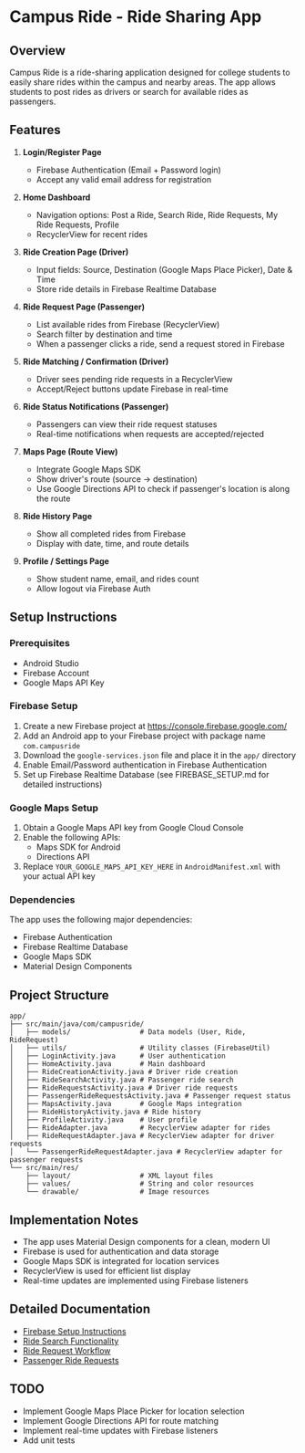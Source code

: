 # Campus Ride - Ride Sharing App

## Overview
Campus Ride is a ride-sharing application designed for college students to easily share rides within the campus and nearby areas. The app allows students to post rides as drivers or search for available rides as passengers.

## Features
1. **Login/Register Page**
   - Firebase Authentication (Email + Password login)
   - Accept any valid email address for registration

2. **Home Dashboard**
   - Navigation options: Post a Ride, Search Ride, Ride Requests, My Ride Requests, Profile
   - RecyclerView for recent rides

3. **Ride Creation Page (Driver)**
   - Input fields: Source, Destination (Google Maps Place Picker), Date & Time
   - Store ride details in Firebase Realtime Database

4. **Ride Request Page (Passenger)**
   - List available rides from Firebase (RecyclerView)
   - Search filter by destination and time
   - When a passenger clicks a ride, send a request stored in Firebase

5. **Ride Matching / Confirmation (Driver)**
   - Driver sees pending ride requests in a RecyclerView
   - Accept/Reject buttons update Firebase in real-time

6. **Ride Status Notifications (Passenger)**
   - Passengers can view their ride request statuses
   - Real-time notifications when requests are accepted/rejected

7. **Maps Page (Route View)**
   - Integrate Google Maps SDK
   - Show driver's route (source → destination)
   - Use Google Directions API to check if passenger's location is along the route

8. **Ride History Page**
   - Show all completed rides from Firebase
   - Display with date, time, and route details

9. **Profile / Settings Page**
   - Show student name, email, and rides count
   - Allow logout via Firebase Auth

## Setup Instructions

### Prerequisites
- Android Studio
- Firebase Account
- Google Maps API Key

### Firebase Setup
1. Create a new Firebase project at https://console.firebase.google.com/
2. Add an Android app to your Firebase project with package name `com.campusride`
3. Download the `google-services.json` file and place it in the `app/` directory
4. Enable Email/Password authentication in Firebase Authentication
5. Set up Firebase Realtime Database (see FIREBASE_SETUP.md for detailed instructions)

### Google Maps Setup
1. Obtain a Google Maps API key from Google Cloud Console
2. Enable the following APIs:
   - Maps SDK for Android
   - Directions API
3. Replace `YOUR_GOOGLE_MAPS_API_KEY_HERE` in `AndroidManifest.xml` with your actual API key

### Dependencies
The app uses the following major dependencies:
- Firebase Authentication
- Firebase Realtime Database
- Google Maps SDK
- Material Design Components

## Project Structure
```
app/
├── src/main/java/com/campusride/
│   ├── models/                 # Data models (User, Ride, RideRequest)
│   ├── utils/                  # Utility classes (FirebaseUtil)
│   ├── LoginActivity.java      # User authentication
│   ├── HomeActivity.java       # Main dashboard
│   ├── RideCreationActivity.java # Driver ride creation
│   ├── RideSearchActivity.java # Passenger ride search
│   ├── RideRequestsActivity.java # Driver ride requests
│   ├── PassengerRideRequestsActivity.java # Passenger request status
│   ├── MapsActivity.java       # Google Maps integration
│   ├── RideHistoryActivity.java # Ride history
│   ├── ProfileActivity.java    # User profile
│   ├── RideAdapter.java        # RecyclerView adapter for rides
│   ├── RideRequestAdapter.java # RecyclerView adapter for driver requests
│   └── PassengerRideRequestAdapter.java # RecyclerView adapter for passenger requests
└── src/main/res/
    ├── layout/                 # XML layout files
    ├── values/                 # String and color resources
    └── drawable/               # Image resources
```

## Implementation Notes
- The app uses Material Design components for a clean, modern UI
- Firebase is used for authentication and data storage
- Google Maps SDK is integrated for location services
- RecyclerView is used for efficient list display
- Real-time updates are implemented using Firebase listeners

## Detailed Documentation
- [Firebase Setup Instructions](FIREBASE_SETUP.md)
- [Ride Search Functionality](RIDE_SEARCH.md)
- [Ride Request Workflow](RIDE_REQUESTS.md)
- [Passenger Ride Requests](PASSENGER_REQUESTS.md)

## TODO
- Implement Google Maps Place Picker for location selection
- Implement Google Directions API for route matching
- Implement real-time updates with Firebase listeners
- Add unit tests
